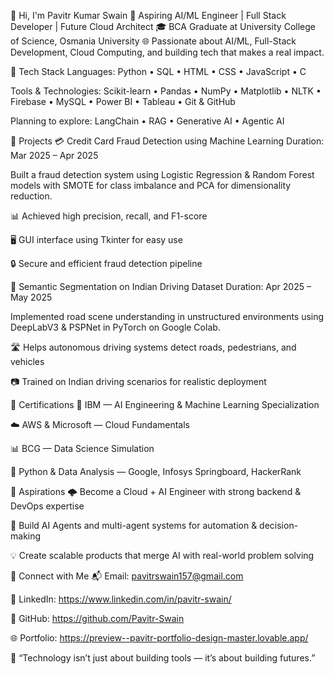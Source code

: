 👋 Hi, I'm Pavitr Kumar Swain
🚀 Aspiring AI/ML Engineer | Full Stack Developer | Future Cloud Architect
🎓  BCA Graduate at University College of Science, Osmania University
🌐 Passionate about AI/ML, Full-Stack Development, Cloud Computing, and building tech that makes a real impact.

🔧 Tech Stack
Languages:
Python • SQL  • HTML • CSS • JavaScript • C

Tools & Technologies:
Scikit-learn • Pandas • NumPy • Matplotlib • NLTK • Firebase • MySQL • Power BI • Tableau • Git & GitHub

Planning to explore: LangChain • RAG • Generative AI • Agentic AI

📱 Projects
💳 Credit Card Fraud Detection using Machine Learning
Duration: Mar 2025 – Apr 2025

Built a fraud detection system using Logistic Regression & Random Forest models with SMOTE for class imbalance and PCA for dimensionality reduction.

📊 Achieved high precision, recall, and F1-score

🖥 GUI interface using Tkinter for easy use

🔒 Secure and efficient fraud detection pipeline

🚦 Semantic Segmentation on Indian Driving Dataset
Duration: Apr 2025 – May 2025

Implemented road scene understanding in unstructured environments using DeepLabV3 & PSPNet in PyTorch on Google Colab.

🛣 Helps autonomous driving systems detect roads, pedestrians, and vehicles

📷 Trained on Indian driving scenarios for realistic deployment

🏅 Certifications
🧠 IBM — AI Engineering & Machine Learning Specialization

☁️ AWS & Microsoft — Cloud Fundamentals

📊 BCG — Data Science Simulation

🐍 Python & Data Analysis — Google, Infosys Springboard, HackerRank

🎯 Aspirations
🌩️ Become a Cloud + AI Engineer with strong backend & DevOps expertise

🤖 Build AI Agents and multi-agent systems for automation & decision-making

💡 Create scalable products that merge AI with real-world problem solving

🤝 Connect with Me
📬 Email: pavitrswain157@gmail.com

💼 LinkedIn: https://www.linkedin.com/in/pavitr-swain/

🔗 GitHub: https://github.com/Pavitr-Swain

🌐 Portfolio: https://preview--pavitr-portfolio-design-master.lovable.app/

🧠 “Technology isn’t just about building tools — it’s about building futures.”

